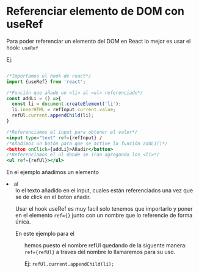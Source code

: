 # Referenciar elemento de DOM con useRef

Para poder referenciar un elemento del DOM en React lo mejor es usar el hook: `useRef`

Ej:

```jsx

/*Importamos el hook de react*/
import {useRef} from 'react';

/*Función que añade un <li> al <ul> referenciado*/
const addLi = () =>{
  const li = document.createElement('li');
  li.innerHTML = refInput.current.value;
  refUl.current.appendChild(li);
}

/*Referenciamos el input para obtener el valor*/
<input type="text" ref={refInput} /
/*Añadimos un botón para que se active la función addLi()*/
<button onClick={addLi}>Añadir</button>
/*Referenciamos el ul donde se iran agregando los <li>*/
<ul ref={refUl}></ul>


```

En el ejemplo añadimos un elemento <li> al <ul> lo el texto añadido en el input, cuales están referenciados una vez que se de click en el boton añadir.



Usar el hook useRef es muy facíl solo tenemos que importarlo y poner en el elemento `ref={}` junto con un nombre que lo referencie de forma única. 

En este ejemplo para el <ul> hemos puesto el nombre refUl quedando de la siguente manera: `ref={refUl}` a traves del nombre lo llamaremos para su uso.

Ej: `refUl.current.appendChild(li);`


